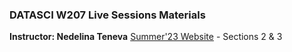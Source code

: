 ### DATASCI W207 Live Sessions Materials 

**Instructor: Nedelina Teneva**
[Summer'23 Website](https://docs.google.com/document/d/e/2PACX-1vQj2Au2YWcgnlT6MWG54GXlZKNbsqySdbzExsB_odFOmlr114bPwcWuaIf0xN7HM99E8OURZZ664wQD/pub) - Sections 2 & 3
